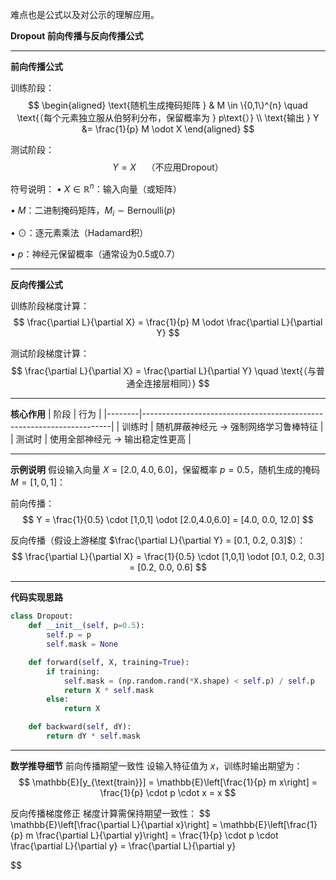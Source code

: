 难点也是公式以及对公示的理解应用。

**Dropout 前向传播与反向传播公式**

---

**前向传播公式**

训练阶段：
$$
\begin{aligned}
\text{随机生成掩码矩阵 } & M \in \{0,1\}^{n} \quad \text{（每个元素独立服从伯努利分布，保留概率为 } p\text{）} \\
\text{输出 } Y &= \frac{1}{p} M \odot X
\end{aligned}
$$

测试阶段：
$$
Y = X \quad \text{（不应用Dropout）}
$$

符号说明：
• $X \in \mathbb{R}^{n}$：输入向量（或矩阵）

• $M$：二进制掩码矩阵，$M_{i} \sim \text{Bernoulli}(p)$

• $\odot$：逐元素乘法（Hadamard积）

• $p$：神经元保留概率（通常设为0.5或0.7）


---

**反向传播公式**

训练阶段梯度计算：
$$
\frac{\partial L}{\partial X} = \frac{1}{p} M \odot \frac{\partial L}{\partial Y}
$$

测试阶段梯度计算：
$$
\frac{\partial L}{\partial X} = \frac{\partial L}{\partial Y} \quad \text{（与普通全连接层相同）}
$$

---

**核心作用**
| 阶段   | 行为                                                                 |
|--------|----------------------------------------------------------------------|
| 训练时 | 随机屏蔽神经元 → 强制网络学习鲁棒特征                                 |
| 测试时 | 使用全部神经元 → 输出稳定性更高                                      |

---

**示例说明**
假设输入向量 $X = [2.0, 4.0, 6.0]$，保留概率 $p = 0.5$，随机生成的掩码 $M = [1, 0, 1]$：

前向传播：
$$
Y = \frac{1}{0.5} \cdot [1,0,1] \odot [2.0,4.0,6.0] = [4.0, 0.0, 12.0]
$$

反向传播（假设上游梯度 $\frac{\partial L}{\partial Y} = [0.1, 0.2, 0.3]$）：
$$
\frac{\partial L}{\partial X} = \frac{1}{0.5} \cdot [1,0,1] \odot [0.1, 0.2, 0.3] = [0.2, 0.0, 0.6]
$$

---

**代码实现思路**
```python
class Dropout:
    def __init__(self, p=0.5):
        self.p = p
        self.mask = None

    def forward(self, X, training=True):
        if training:
            self.mask = (np.random.rand(*X.shape) < self.p) / self.p
            return X * self.mask
        else:
            return X

    def backward(self, dY):
        return dY * self.mask
```

---

**数学推导细节**
前向传播期望一致性
设输入特征值为 $x$，训练时输出期望为：
$$
\mathbb{E}[y_{\text{train}}] = \mathbb{E}\left[\frac{1}{p} m x\right] = \frac{1}{p} \cdot p \cdot x = x
$$

反向传播梯度修正
梯度计算需保持期望一致性：
$$
\mathbb{E}\left[\frac{\partial L}{\partial x}\right] = \mathbb{E}\left[\frac{1}{p} m \frac{\partial L}{\partial y}\right] = \frac{1}{p} \cdot p \cdot \frac{\partial L}{\partial y} = \frac{\partial L}{\partial y}

$$
